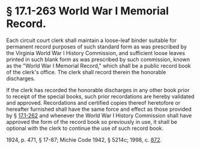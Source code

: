 # § 17.1-263 World War I Memorial Record.

<p>Each circuit court clerk shall maintain a loose-leaf binder suitable for permanent record purposes of such standard form as was prescribed by the Virginia World War I History Commission, and sufficient loose leaves printed in such blank form as was prescribed by such commission, known as the "World War I Memorial Record," which shall be a public record book of the clerk's office. The clerk shall record therein the honorable discharges.</p><p>If the clerk has recorded the honorable discharges in any other book prior to receipt of the special books, such prior recordations are hereby validated and approved. Recordations and certified copies thereof heretofore or hereafter furnished shall have the same force and effect as those provided by § <a href='http://law.lis.virginia.gov/vacode/17.1-262/'>17.1-262</a> and whenever the World War I History Commission shall have approved the form of the record book so previously in use, it shall be optional with the clerk to continue the use of such record book.</p><p>1924, p. 471, § 17-87; Michie Code 1942, § 5214c; 1998, c. <a href='http://lis.virginia.gov/cgi-bin/legp604.exe?981+ful+CHAP0872'>872</a>.</p>